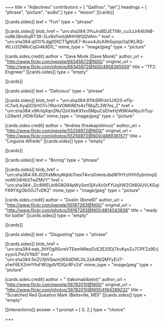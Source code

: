 +++
title = "Adjectives"
contributors = [ "Qalthos", "ian",]
headings = [ "phrase", "picture", "audio",]
type = "lesson"
[[cards]]

[[cards.sides]]
text = "Fun"
type = "phrase"

[[cards.sides]]
blob_href = "urn:sha384:3YuJroBDJETIWr_cu3JJr64b1kB-noBk38ndIujRT39-2Lv9xFnnhjMHHWQQVAm-"
href = "urn:sha384:q01V1Ldgjf0XCT1gNUE7-8coo4JIsX4h5qzqsOqOKLRQ-WLU2I2NRnCqGi4k9D0_"
mime_type = "image/jpeg"
type = "picture"

[cards.sides.credit]
author = "Dave Monk (Dave Monk)"
author_url = "http://www.flickr.com/people/68345672@N00/"
original_url = "http://www.flickr.com/photos/68345672@N00/4958365509"
title = "TF2: Engineer"
[[cards.sides]]
type = "empty"

[[cards]]

[[cards.sides]]
text = "Delicious"
type = "phrase"

[[cards.sides]]
blob_href = "urn:sha384:811bSRPJm1JXO3-e11y-rC7wILXyqDOSHOTv7RtznVOMhREfs4zTBIqZL2W7es_Z"
href = "urn:sha384:x9KrlqXqn2Nu12sVXeKXfxx0MpuCsEfwHzW9KAeNyu1rTuy-LG9arkf_HDtk1GAo"
mime_type = "image/jpeg"
type = "picture"

[cards.sides.credit]
author = "Andrea (freakapotimus)"
author_url = "http://www.flickr.com/people/55256972@N00/"
original_url = "http://www.flickr.com/photos/55256972@N00/4889361571"
title = "Linguine Alfredo"
[[cards.sides]]
type = "empty"

[[cards]]

[[cards.sides]]
text = "Boring"
type = "phrase"

[[cards.sides]]
blob_href = "urn:sha384:XKJ02XxMknyNqhb7nexT4vrs0nknbJbdW1HYzHVh5ybrImqQnoAft34HbSTwZMVY"
href = "urn:sha384:_Dc8WELkt9G8G94pWySmt3jXvXc0rFYUqXW2OX60iUVLKGqlF69YXgObGOJTvDK2"
mime_type = "image/jpeg"
type = "picture"

[cards.sides.credit]
author = "Dustin (8one6)"
author_url = "http://www.flickr.com/people/56187283@N00/"
original_url = "http://www.flickr.com/photos/56187283@N00/4814043836"
title = "ready for battle"
[[cards.sides]]
type = "empty"

[[cards]]

[[cards.sides]]
text = "Disgusting"
type = "phrase"

[[cards.sides]]
blob_href = "urn:sha384:eab_3hYOg9SvreVTEemN9ezDvE2E20DjTkvKyoZu7CPFZz9ErjxyycILPxUV1tb5"
href = "urn:sha384:5nZU1jtVQwm2K6dDWL0iL2zA4RjQMYyEU7-sfwF6EXZnHYfuFWUgdVfDIQcRFv2d"
mime_type = "image/jpeg"
type = "picture"

[cards.sides.credit]
author = " (takomabibelot)"
author_url = "http://www.flickr.com/people/38782010@N00/"
original_url = "http://www.flickr.com/photos/38782010@N00/4164289232"
title = "Scratched Red Question Mark (Beltsville, MD)"
[[cards.sides]]
type = "empty"

[[interactions]]
answer = 1
prompt = [ 0, 2,]
type = "choice"

+++
